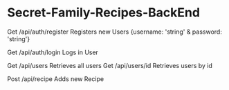 # Secret-Family-Recipes-BackEnd

Get /api/auth/register  Registers new Users {username: 'string' & password: 'string'}

Get /api/auth/login  Logs in User

Get /api/users  Retrieves all users
Get /api/users/id Retrieves users by id

Post /api/recipe  Adds new Recipe